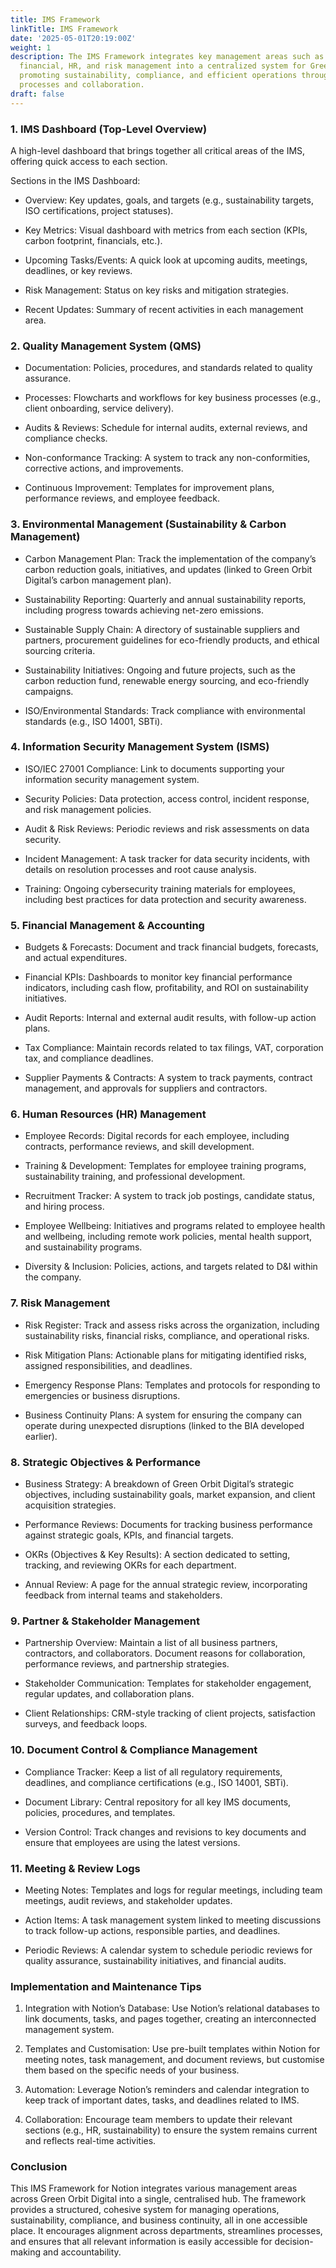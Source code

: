 ```yaml
---
title: IMS Framework
linkTitle: IMS Framework
date: '2025-05-01T20:19:00Z'
weight: 1
description: The IMS Framework integrates key management areas such as quality, environmental,
  financial, HR, and risk management into a centralized system for Green Orbit Digital,
  promoting sustainability, compliance, and efficient operations through structured
  processes and collaboration.
draft: false
---
```



<!-- Unsupported block type: divider -->

### 1. IMS Dashboard (Top-Level Overview)

A high-level dashboard that brings together all critical areas of the IMS, offering quick access to each section.

Sections in the IMS Dashboard:

- Overview: Key updates, goals, and targets (e.g., sustainability targets, ISO certifications, project statuses).

- Key Metrics: Visual dashboard with metrics from each section (KPIs, carbon footprint, financials, etc.).

- Upcoming Tasks/Events: A quick look at upcoming audits, meetings, deadlines, or key reviews.

- Risk Management: Status on key risks and mitigation strategies.

- Recent Updates: Summary of recent activities in each management area.

<!-- Unsupported block type: divider -->

### 2. Quality Management System (QMS)

- Documentation: Policies, procedures, and standards related to quality assurance.

- Processes: Flowcharts and workflows for key business processes (e.g., client onboarding, service delivery).

- Audits & Reviews: Schedule for internal audits, external reviews, and compliance checks.

- Non-conformance Tracking: A system to track any non-conformities, corrective actions, and improvements.

- Continuous Improvement: Templates for improvement plans, performance reviews, and employee feedback.

<!-- Unsupported block type: divider -->

### 3. Environmental Management (Sustainability & Carbon Management)

- Carbon Management Plan: Track the implementation of the company’s carbon reduction goals, initiatives, and updates (linked to Green Orbit Digital’s carbon management plan).

- Sustainability Reporting: Quarterly and annual sustainability reports, including progress towards achieving net-zero emissions.

- Sustainable Supply Chain: A directory of sustainable suppliers and partners, procurement guidelines for eco-friendly products, and ethical sourcing criteria.

- Sustainability Initiatives: Ongoing and future projects, such as the carbon reduction fund, renewable energy sourcing, and eco-friendly campaigns.

- ISO/Environmental Standards: Track compliance with environmental standards (e.g., ISO 14001, SBTi).

<!-- Unsupported block type: divider -->

### 4. Information Security Management System (ISMS)

- ISO/IEC 27001 Compliance: Link to documents supporting your information security management system.

- Security Policies: Data protection, access control, incident response, and risk management policies.

- Audit & Risk Reviews: Periodic reviews and risk assessments on data security.

- Incident Management: A task tracker for data security incidents, with details on resolution processes and root cause analysis.

- Training: Ongoing cybersecurity training materials for employees, including best practices for data protection and security awareness.

<!-- Unsupported block type: divider -->

### 5. Financial Management & Accounting

- Budgets & Forecasts: Document and track financial budgets, forecasts, and actual expenditures.

- Financial KPIs: Dashboards to monitor key financial performance indicators, including cash flow, profitability, and ROI on sustainability initiatives.

- Audit Reports: Internal and external audit results, with follow-up action plans.

- Tax Compliance: Maintain records related to tax filings, VAT, corporation tax, and compliance deadlines.

- Supplier Payments & Contracts: A system to track payments, contract management, and approvals for suppliers and contractors.

<!-- Unsupported block type: divider -->

### 6. Human Resources (HR) Management

- Employee Records: Digital records for each employee, including contracts, performance reviews, and skill development.

- Training & Development: Templates for employee training programs, sustainability training, and professional development.

- Recruitment Tracker: A system to track job postings, candidate status, and hiring process.

- Employee Wellbeing: Initiatives and programs related to employee health and wellbeing, including remote work policies, mental health support, and sustainability programs.

- Diversity & Inclusion: Policies, actions, and targets related to D&I within the company.

<!-- Unsupported block type: divider -->

### 7. Risk Management

- Risk Register: Track and assess risks across the organization, including sustainability risks, financial risks, compliance, and operational risks.

- Risk Mitigation Plans: Actionable plans for mitigating identified risks, assigned responsibilities, and deadlines.

- Emergency Response Plans: Templates and protocols for responding to emergencies or business disruptions.

- Business Continuity Plans: A system for ensuring the company can operate during unexpected disruptions (linked to the BIA developed earlier).

<!-- Unsupported block type: divider -->

### 8. Strategic Objectives & Performance

- Business Strategy: A breakdown of Green Orbit Digital’s strategic objectives, including sustainability goals, market expansion, and client acquisition strategies.

- Performance Reviews: Documents for tracking business performance against strategic goals, KPIs, and financial targets.

- OKRs (Objectives & Key Results): A section dedicated to setting, tracking, and reviewing OKRs for each department.

- Annual Review: A page for the annual strategic review, incorporating feedback from internal teams and stakeholders.

<!-- Unsupported block type: divider -->

### 9. Partner & Stakeholder Management

- Partnership Overview: Maintain a list of all business partners, contractors, and collaborators. Document reasons for collaboration, performance reviews, and partnership strategies.

- Stakeholder Communication: Templates for stakeholder engagement, regular updates, and collaboration plans.

- Client Relationships: CRM-style tracking of client projects, satisfaction surveys, and feedback loops.

<!-- Unsupported block type: divider -->

### 10. Document Control & Compliance Management

- Compliance Tracker: Keep a list of all regulatory requirements, deadlines, and compliance certifications (e.g., ISO 14001, SBTi).

- Document Library: Central repository for all key IMS documents, policies, procedures, and templates.

- Version Control: Track changes and revisions to key documents and ensure that employees are using the latest versions.

<!-- Unsupported block type: divider -->

### 11. Meeting & Review Logs

- Meeting Notes: Templates and logs for regular meetings, including team meetings, audit reviews, and stakeholder updates.

- Action Items: A task management system linked to meeting discussions to track follow-up actions, responsible parties, and deadlines.

- Periodic Reviews: A calendar system to schedule periodic reviews for quality assurance, sustainability initiatives, and financial audits.

<!-- Unsupported block type: divider -->

### Implementation and Maintenance Tips

1. Integration with Notion’s Database: Use Notion’s relational databases to link documents, tasks, and pages together, creating an interconnected management system.

1. Templates and Customisation: Use pre-built templates within Notion for meeting notes, task management, and document reviews, but customise them based on the specific needs of your business.

1. Automation: Leverage Notion’s reminders and calendar integration to keep track of important dates, tasks, and deadlines related to IMS.

1. Collaboration: Encourage team members to update their relevant sections (e.g., HR, sustainability) to ensure the system remains current and reflects real-time activities.

<!-- Unsupported block type: divider -->

### Conclusion

This IMS Framework for Notion integrates various management areas across Green Orbit Digital into a single, centralised hub. The framework provides a structured, cohesive system for managing operations, sustainability, compliance, and business continuity, all in one accessible place. It encourages alignment across departments, streamlines processes, and ensures that all relevant information is easily accessible for decision-making and accountability.